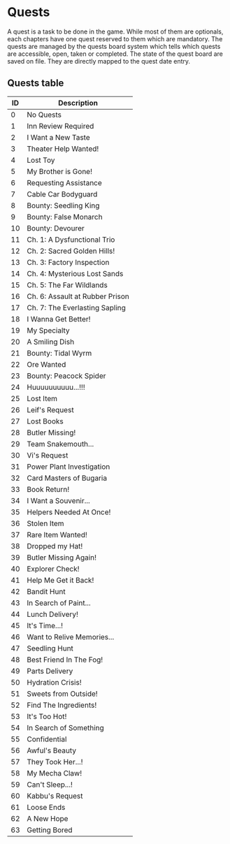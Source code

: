 # Quests
A quest is a task to be done in the game. While most of them are optionals, each chapters have one quest reserved to them which are mandatory. The quests are managed by the quests board system which tells which quests are accessible, open, taken or completed. The state of the quest board are saved on file. They are directly mapped to the quest date entry.

## Quests table
ID | Description
----- | -----
0 | No Quests
1 | Inn Review Required
2 | I Want a New Taste
3 | Theater Help Wanted!
4 | Lost Toy
5 | My Brother is Gone!
6 | Requesting Assistance
7 | Cable Car Bodyguard
8 | Bounty: Seedling King
9 | Bounty: False Monarch
10 | Bounty: Devourer
11 | Ch. 1: A Dysfunctional Trio
12 | Ch. 2: Sacred Golden Hills!
13 | Ch. 3: Factory Inspection
14 | Ch. 4: Mysterious Lost Sands
15 | Ch. 5: The Far Wildlands
16 | Ch. 6: Assault at Rubber Prison
17 | Ch. 7: The Everlasting Sapling
18 | I Wanna Get Better!
19 | My Specialty
20 | A Smiling Dish
21 | Bounty: Tidal Wyrm
22 | Ore Wanted
23 | Bounty: Peacock Spider
24 | Huuuuuuuuuu...!!!
25 | Lost Item
26 | Leif's Request
27 | Lost Books
28 | Butler Missing!
29 | Team Snakemouth...
30 | Vi's Request
31 | Power Plant Investigation
32 | Card Masters of Bugaria
33 | Book Return!
34 | I Want a Souvenir...
35 | Helpers Needed At Once!
36 | Stolen Item
37 | Rare Item Wanted!
38 | Dropped my Hat!
39 | Butler Missing Again!
40 | Explorer Check!
41 | Help Me Get it Back!
42 | Bandit Hunt
43 | In Search of Paint...
44 | Lunch Delivery!
45 | It's Time...!
46 | Want to Relive Memories...
47 | Seedling Hunt
48 | Best Friend In The Fog!
49 | Parts Delivery
50 | Hydration Crisis!
51 | Sweets from Outside!
52 | Find The Ingredients!
53 | It's Too Hot!
54 | In Search of Something
55 | Confidential
56 | Awful's Beauty
57 | They Took Her...!
58 | My Mecha Claw!
59 | Can't Sleep...!
60 | Kabbu's Request
61 | Loose Ends
62 | A New Hope 
63 | Getting Bored 

